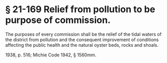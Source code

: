 # § 21-169 Relief from pollution to be purpose of commission.

<p>The purposes of every commission shall be the relief of the tidal waters of the district from pollution and the consequent improvement of conditions affecting the public health and the natural oyster beds, rocks and shoals.</p><p>1938, p. 516; Michie Code 1942, § 1560mm.</p>
